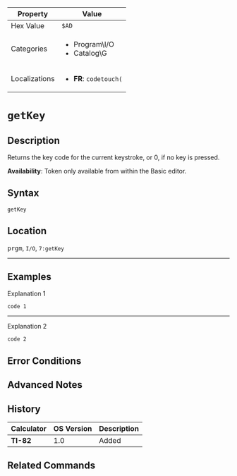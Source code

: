 | Property      | Value |
|---------------|-------|
| Hex Value     | `$AD`|
| Categories    | <ul><li>Program\I/O</li><li>Catalog\G</li></ul> |
| Localizations | <ul><li><b>FR</b>: `codetouch(`</li></ul> |

# `getKey`

## Description
Returns the key code for the current keystroke, or 0, if no key is pressed.


<b>Availability</b>: Token only available from within the Basic editor.

## Syntax
`getKey`

## Location
<kbd>prgm</kbd>, `I/O`, `7:getKey`
<hr>

## Examples

Explanation 1
```ti-basic
code 1
```
---
Explanation 2
```ti-basic
code 2
```

## Error Conditions


## Advanced Notes


## History
| Calculator | OS Version | Description |
|------------|------------|-------------|
| <b>TI-82</b> | 1.0 | Added

## Related Commands

    